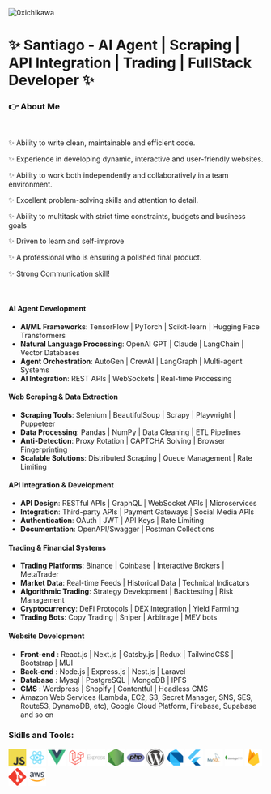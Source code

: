 <p align="left"> <img src="https://komarev.com/ghpvc/?username=0xichikawa&label=Profile%20views&color=0e75b6&style=flat" alt="0xichikawa" /> </p>

# ✨ Santiago - AI Agent | Scraping | API Integration | Trading | FullStack Developer ✨

### 👉 About Me
<br/>

✨ Ability to write clean, maintainable and efficient code.

✨ Experience in developing dynamic, interactive and user-friendly websites.

✨ Ability to work both independently and collaboratively in a team environment.

✨ Excellent problem-solving skills and attention to detail.

✨ Ability to multitask with strict time constraints, budgets and business goals

✨ Driven to learn and self-improve

✨ A professional who is ensuring a polished final product.

✨ Strong Communication skill!

<br/>  

#### AI Agent Development
- **AI/ML Frameworks**: TensorFlow | PyTorch | Scikit-learn | Hugging Face Transformers
- **Natural Language Processing**: OpenAI GPT | Claude | LangChain | Vector Databases
- **Agent Orchestration**: AutoGen | CrewAI | LangGraph | Multi-agent Systems
- **AI Integration**: REST APIs | WebSockets | Real-time Processing

#### Web Scraping & Data Extraction
- **Scraping Tools**: Selenium | BeautifulSoup | Scrapy | Playwright | Puppeteer
- **Data Processing**: Pandas | NumPy | Data Cleaning | ETL Pipelines
- **Anti-Detection**: Proxy Rotation | CAPTCHA Solving | Browser Fingerprinting
- **Scalable Solutions**: Distributed Scraping | Queue Management | Rate Limiting

#### API Integration & Development
- **API Design**: RESTful APIs | GraphQL | WebSocket APIs | Microservices
- **Integration**: Third-party APIs | Payment Gateways | Social Media APIs
- **Authentication**: OAuth | JWT | API Keys | Rate Limiting
- **Documentation**: OpenAPI/Swagger | Postman Collections

#### Trading & Financial Systems
- **Trading Platforms**: Binance | Coinbase | Interactive Brokers | MetaTrader
- **Market Data**: Real-time Feeds | Historical Data | Technical Indicators
- **Algorithmic Trading**: Strategy Development | Backtesting | Risk Management
- **Cryptocurrency**: DeFi Protocols | DEX Integration | Yield Farming
- **Trading Bots**: Copy Trading | Sniper | Arbitrage | MEV bots

#### Website Development
- <b>Front-end</b> :  React.js | Next.js | Gatsby.js | Redux | TailwindCSS | Bootstrap | MUI
- <b>Back-end</b> : Node.js | Express.js | Nest.js | Laravel 
- <b>Database</b> : Mysql | PostgreSQL | MongoDB | IPFS
- <b>CMS</b> : Wordpress | Shopify | Contentful | Headless CMS
- Amazon Web Services (Lambda, EC2, S3, Secret Manager, SNS, SES, Route53, DynamoDB, etc), Google Cloud Platform, Firebase, Supabase and so on


### Skills and Tools:

<code><img height="35" src="https://raw.githubusercontent.com/github/explore/80688e429a7d4ef2fca1e82350fe8e3517d3494d/topics/javascript/javascript.png"></code>
<code><img height="35" src="https://raw.githubusercontent.com/github/explore/80688e429a7d4ef2fca1e82350fe8e3517d3494d/topics/react/react.png"></code>
<code><img height="35" src="https://raw.githubusercontent.com/github/explore/80688e429a7d4ef2fca1e82350fe8e3517d3494d/topics/vue/vue.png"></code>
<code><img height="35" src="https://raw.githubusercontent.com/github/explore/80688e429a7d4ef2fca1e82350fe8e3517d3494d/topics/laravel/laravel.png"></code>
<code><img height="35" src="https://raw.githubusercontent.com/github/explore/80688e429a7d4ef2fca1e82350fe8e3517d3494d/topics/express/express.png"></code>
<code><img height="35" src="https://raw.githubusercontent.com/github/explore/80688e429a7d4ef2fca1e82350fe8e3517d3494d/topics/nodejs/nodejs.png"></code>
<code><img height="35" src="https://raw.githubusercontent.com/github/explore/80688e429a7d4ef2fca1e82350fe8e3517d3494d/topics/php/php.png"></code>
<code><img height="35" src="https://raw.githubusercontent.com/github/explore/80688e429a7d4ef2fca1e82350fe8e3517d3494d/topics/wordpress/wordpress.png"></code>
<code><img height="35" src="https://raw.githubusercontent.com/github/explore/80688e429a7d4ef2fca1e82350fe8e3517d3494d/topics/dart/dart.png"></code>
<code><img height="35" src="https://raw.githubusercontent.com/github/explore/80688e429a7d4ef2fca1e82350fe8e3517d3494d/topics/flutter/flutter.png"></code>
<code><img height="35" src="https://raw.githubusercontent.com/github/explore/80688e429a7d4ef2fca1e82350fe8e3517d3494d/topics/mysql/mysql.png"></code>
<code><img height="35" src="https://raw.githubusercontent.com/github/explore/80688e429a7d4ef2fca1e82350fe8e3517d3494d/topics/mongodb/mongodb.png"></code>
<code><img height="35" src="https://raw.githubusercontent.com/github/explore/80688e429a7d4ef2fca1e82350fe8e3517d3494d/topics/firebase/firebase.png"></code>
<code><img height="35" src="https://raw.githubusercontent.com/github/explore/80688e429a7d4ef2fca1e82350fe8e3517d3494d/topics/git/git.png"></code>
<code><img height="35" src="https://raw.githubusercontent.com/github/explore/80688e429a7d4ef2fca1e82350fe8e3517d3494d/topics/aws/aws.png"></code>
